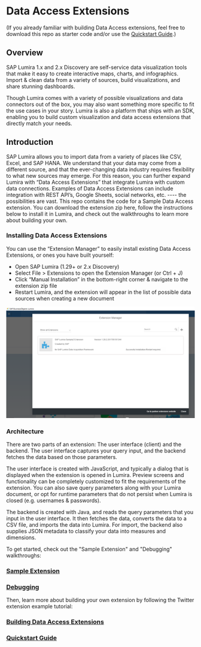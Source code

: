 # Data Access Extensions

(If you already familiar with building Data Access extensions, feel free to download this repo as starter code and/or use the [Quickstart Guide](./Docs/walkthrough/quickstart.md).) 

## Overview 
SAP Lumira 1.x and 2.x Discovery are self-service data visualization tools that make it easy to create interactive maps, charts, and infographics. Import & clean data from a variety of sources, build visualizations, and share stunning dashboards. 

Though Lumira comes with a variety of possible visualizations and data connectors out of the box, you may also want something more specific to fit the use cases in your story. Lumira is also a platform that ships with an SDK, enabling you to build custom visualization and data access extensions that directly match your needs. 

## Introduction 
SAP Lumira allows you to import data from a variety of places like CSV, Excel, and SAP HANA. We understand that your data may come from a different source, and that the ever-changing data industry requires flexibility to what new sources may emerge. For this reason, you can further expand Lumira with “Data Access Extensions”  that integrate Lumira with custom data connections. Examples of Data Access Extensions can include integration with REST API’s, Google Sheets, social networks, etc. ---- the possibilities are vast. This repo contains the code for a Sample Data Access extension. You can download the extension zip here, follow the instructions below to install it in Lumira, and check out the walkthroughs to learn more about building your own.  

### Installing Data Access Extensions
You can use the “Extension Manager” to easily install existing Data Access Extensions, or ones you have built yourself:

- Open SAP Lumira (1.29+ or 2.x Discovery)
- Select File > Extensions to open the Extension Manager (or Ctrl + J)
- Click “Manual Installation” in the bottom-right corner & navigate to the extension zip file
- Restart Lumira, and the extension will appear in the list of possible data sources when creating a new document 

![](./Docs/walkthrough/photos/20-extension-manager.PNG)

### Architecture
There are two parts of an extension: The user interface (client) and the backend. The user interface captures your query input, and the backend fetches the data based on those parameters.

The user interface is created with JavaScript, and typically a dialog that is displayed when the extension is opened in Lumira. Preview screens and functionality can be completely customized to fit the requirements of the extension. You can also save query parameters along with your Lumira document, or opt for runtime parameters that do not persist when Lumira is closed (e.g. usernames & passwords). 

The backend is created with Java, and reads the query parameters that you input in the user interface. It then fetches the data, converts the data to a CSV file, and imports the data into Lumira. For import, the backend also supplies JSON metadata to classify your data into measures and dimensions.


To get started, check out the "Sample Extension" and "Debugging" walkthroughs:

### [Sample Extension](./Docs/walkthrough/sample-da.md)
### [Debugging](./Docs/walkthrough/debugging.md)

Then, learn more about building your own extension by following the Twitter extension example tutorial:

### [Building Data Access Extensions](https://github.com/denzalereese/lumira-extension-da-twitter)

### [Quickstart Guide](./Docs/walkthrough/quickstart.md)







